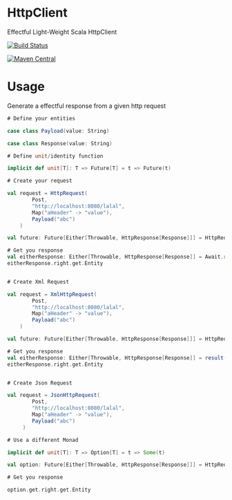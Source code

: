 # HttpClient
Effectful Light-Weight Scala HttpClient 

[![Build Status](https://travis-ci.org/MideO/HttpClient.svg?branch=master)](https://travis-ci.org/MideO/HttpClient)

[![Maven Central](https://maven-badges.herokuapp.com/maven-central/com.github.mideo/httpclient_2.12/badge.svg)](http://search.maven.org/#search%7Cga%7C1%7Cg%3A%22com.github.mideo%22%20a%3A%22httpclient_2.12%22)



# Usage
Generate a effectful response from a given http request

```scala
# Define your entities

case class Payload(value: String)

case class Response(value: String)

# Define unit/identity function

implicit def unit[T]: T => Future[T] = t => Future(t)

# Create your request

val request = HttpRequest(
        Post,
        "http://localhost:8080/lalal",
        Map("aHeader" -> "value"),
        Payload("abc")
    )

val future: Future[Either[Throwable, HttpResponse[Response]]] = HttpRequestSender.send(request)

# Get you response
val eitherResponse: Either[Throwable, HttpResponse[Response]] = Await.result(future, 5 seconds)
eitherResponse.right.get.Entity


# Create Xml Request

val request = XmlHttpRequest(
        Post,
        "http://localhost:8080/lalal",
        Map("aHeader" -> "value"),
        Payload("abc")
    )

val future: Future[Either[Throwable, HttpResponse[Response]]] = HttpRequestSender.send(request)

# Get you response
val eitherResponse: Either[Throwable, HttpResponse[Response]] = result(future, 5 seconds)
eitherResponse.right.get.Entity


# Create Json Request

val request = JsonHttpRequest(
        Post,
        "http://localhost:8080/lalal",
        Map("aHeader" -> "value"),
        Payload("abc")
     )

# Use a different Monad

implicit def unit[T]: T => Option[T] = t => Some(t)

val option: Future[Either[Throwable, HttpResponse[Response]]] = HttpRequestSender.send(request)

# Get you response 

option.get.right.get.Entity
 

```
